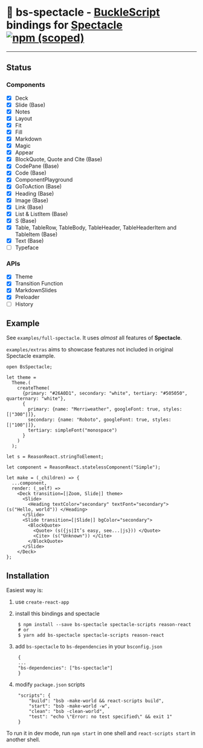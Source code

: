 # :construction: bs-spectacle - [BuckleScript](https://github.com/bucklescript/bucklescript) bindings for [Spectacle](https://github.com/FormidableLabs/spectacle) [![npm (scoped)](https://img.shields.io/npm/v/bs-spectacle.svg?style=flat-square)](https://www.npmjs.com/package/bs-spectacle)

---

## Status

### Components
- [x] Deck
- [x] Slide (Base)
- [x] Notes
- [x] Layout
- [x] Fit
- [x] Fill
- [x] Markdown
- [x] Magic
- [x] Appear
- [x] BlockQuote, Quote and Cite (Base)
- [x] CodePane (Base)
- [x] Code (Base)
- [x] ComponentPlayground
- [x] GoToAction (Base)
- [x] Heading (Base)
- [x] Image (Base)
- [x] Link (Base)
- [x] List & ListItem (Base)
- [x] S (Base)
- [x] Table, TableRow, TableBody, TableHeader, TableHeaderItem and TableItem (Base)
- [x] Text (Base)
- [ ] Typeface

### APIs
- [x] Theme
- [x] Transition Function
- [x] MarkdownSlides
- [x] Preloader
- [ ] History

## Example

See `examples/full-spectacle`. It uses _almost_ all features of **Spectacle**.

`examples/extras` aims to showcase features not included in original Spectacle example.

```reason
open BsSpectacle;

let theme =
  Theme.(
    createTheme(
      {primary: "#26A0D1", secondary: "white", tertiary: "#505050", quarternary: "white"},
      {
        primary: {name: "Merriweather", googleFont: true, styles: [|"300"|]},
        secondary: {name: "Roboto", googleFont: true, styles: [|"100"|]},
        tertiary: simpleFont("monospace")
      }
    )
  );

let s = ReasonReact.stringToElement;

let component = ReasonReact.statelessComponent("Simple");

let make = (_children) => {
  ...component,
  render: (_self) =>
    <Deck transition=[|Zoom, Slide|] theme>
      <Slide>
        <Heading textColor="secondary" textFont="secondary"> (s("Hello, world")) </Heading>
      </Slide>
      <Slide transition=[|Slide|] bgColor="secondary">
        <BlockQuote>
          <Quote> (s({js|It’s easy, see...|js})) </Quote>
          <Cite> (s("Unknown")) </Cite>
        </BlockQuote>
      </Slide>
    </Deck>
};
```

## Installation

Easiest way is:

1. use `create-react-app`
1. install this bindings and spectacle

        $ npm install --save bs-spectacle spectacle-scripts reason-react
        # or
        $ yarn add bs-spectacle spectacle-scripts reason-react
1. add `bs-spectacle` to `bs-dependencies` in your `bsconfig.json`

        {
        ...
        "bs-dependencies": ["bs-spectacle"]
        }
1. modify `package.json` scripts

        "scripts": {
            "build": "bsb -make-world && react-scripts build",
            "start": "bsb -make-world -w",
            "clean": "bsb -clean-world",
            "test": "echo \"Error: no test specified\" && exit 1"
        }

To run it in dev mode, run `npm start` in one shell and `react-scripts start` in another shell.

